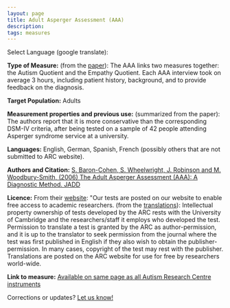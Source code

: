 ```yaml
---
layout: page
title: Adult Asperger Assessment (AAA)
description:
tags: measures
---
```


Select Language (google translate):  

<div id="google_translate_element"></div><script type="text/javascript">
function googleTranslateElementInit() {
  new google.translate.TranslateElement({pageLanguage: 'en', layout: google.translate.TranslateElement.InlineLayout.SIMPLE, gaTrack: true, gaId: 'UA-64320648-1'}, 'google_translate_element');
}
</script><script type="text/javascript" src="//translate.google.com/translate_a/element.js?cb=googleTranslateElementInit"></script>  

**Type of Measure:**  (from the [paper](http://docs.autismresearchcentre.com/papers/2006_BCetal_AAA.pdf)): The AAA links two measures together: the Autism Quotient and the Empathy Quotient. Each AAA interview took on average 3 hours, including patient history, background, and to provide feedback on the diagnosis. 

**Target Population:** Adults 

**Measurement properties and previous use:** (summarized from the paper): The authors report that it is more conservative than the corresponding DSM-IV criteria, after being tested on a sample of 42 people attending Asperger syndrome service at a university.

**Languages:** English, German, Spanish, French (possibly others that are not submitted to ARC website).

**Authors and Citation:**  [S. Baron-Cohen, S. Wheelwright, J. Robinson and M. Woodbury-Smith, (2006)
The Adult Asperger Assessment (AAA): A Diagnostic Method. JADD](http://docs.autismresearchcentre.com/papers/2006_BCetal_AAA.pdf)

**Licence:** From their [website](http://www.autismresearchcentre.com/tests/): "Our tests are posted on our website to enable free access to academic researchers. (from the [translations](http://www.autismresearchcentre.com/test_translations_tc)): Intellectual property ownership of tests developed by the ARC rests with the University of Cambridge and the researchers/staff it employs who developed the test. Permission to translate a test is granted by the ARC as author-permission, and it is up to the translator to seek permission from the journal where the test was first published in English if they also wish to obtain the publisher-permission. In many cases, copyright of the test may rest with the publisher. Translations are posted on the ARC website for use for free by researchers world-wide.

**Link to measure:** [Available on same page as all Autism Research Centre instruments](http://www.autismresearchcentre.com/tests/)

Corrections or updates? [Let us know!](http://disabilitymeasures.org/contact)

